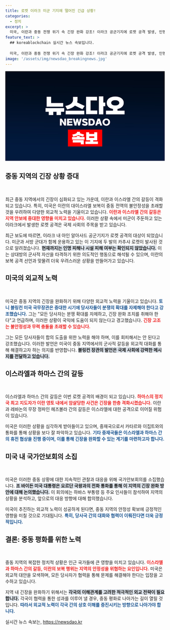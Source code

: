 ```yaml
---
title: 로켓 이라크 미군 기지에 떨어진 긴급 상황!
categories:
  - 정치
excerpt: >
  미국, 이란과 중동 전쟁 위기 속 긴장 완화 강조! 이라크 공군기지에 로켓 공격 발생, 인명 피해 여부는 불투명. 블링컨 국무장관, 모든 당사자에게 분쟁 확대 자제 촉구. 클릭하여 긴박한 상황을 확인하세요!
feature_text: >
  ## koreablockchain 실시간 뉴스 속보입니다.

  미국, 이란과 중동 전쟁 위기 속 긴장 완화 강조! 이라크 공군기지에 로켓 공격 발생, 인명 피해 여부는 불투명. 블링컨 국무장관, 모든 당사자에게 분쟁 확대 자제 촉구. 클릭하여 긴박한 상황을 확인하세요!
image: '/assets/img/newsdao_breakingnews.jpg'
---
```


<p><img src="/assets/img/newsdao_breakingnews.jpg" alt="koreablockchain 속보" /></p>

<h2 data-ke-size="size26">중동 지역의 긴장 상황 증대</h2>

<p data-ke-size="size16">&nbsp;</p>

<p>최근 중동 지역에서의 긴장이 심화되고 있는 가운데, 이란과 이스라엘 간의 갈등이 격화되고 있습니다. 특히, 미국은 이란의 대이스라엘 보복이 중동 전역의 불안정성을 초래할 것을 우려하여 다양한 외교적 노력을 기울이고 있습니다. <b><span style="color: #ee2323;">이란과 이스라엘 간의 갈등은 지역 안보에 중대한 영향을 미치고 있습니다.</span></b> 이러한 상황 속에서 미군이 주둔하고 있는 이라크에서 발생한 로켓 공격은 국제 사회의 주목을 받고 있습니다.</p>

<p>최근 보도에 따르면, 이라크 내 아인 알아사드 공군기지가 로켓 공격의 대상이 되었습니다. 미군과 서방 군대가 함께 운용하고 있는 이 기지에 두 발의 카추샤 로켓이 발사된 것으로 알려졌습니다. <b><span style="background-color: #21538527;">현재까지는 인명 피해나 시설 피해 여부는 확인되지 않았습니다.</span></b> 이는 상대방의 군사적 자산을 타격하기 위한 의도적인 행동으로 해석될 수 있으며, 이란의 보복 공격 선언과 맞물려 더욱 우려스러운 상황을 만들어가고 있습니다.</p>

<h2 data-ke-size="size26">미국의 외교적 노력</h2>

<p data-ke-size="size16">&nbsp;</p>

<p>미국은 중동 지역의 긴장을 완화하기 위해 다양한 외교적 노력을 기울이고 있습니다. <b><span style="color: #1a5490;">토니 블링컨 미국 국무장관은 중대한 시기에 당사자들이 분쟁의 확대를 자제해야 한다고 강조했습니다.</span></b> 그는 "모든 당사자는 분쟁 확대를 자제하고, 긴장 완화 조치를 취해야 한다"고 언급하며, 이러한 상황이 국익에 도움이 되지 않는다고 경고했습니다. <b><span style="color: #ee2323;">긴장 고조는 불안정성과 무력 충돌을 초래할 수 있습니다.</span></b></p>

<p>그는 모든 당사자들이 합의 도출을 위한 노력을 해야 하며, 이를 회피해서는 안 된다고 강조했습니다. 이러한 발언은 미국이 중동 지역에서의 군사적 갈등을 외교적 대화를 통해 해결하고자 하는 의지를 반영합니다. <b><span style="background-color: #21538527;">블링컨 장관의 발언은 국제 사회에 강력한 메시지를 전달하고 있습니다.</span></b></p>

<h2 data-ke-size="size26">이스라엘과 하마스 간의 갈등</h2>

<p data-ke-size="size16">&nbsp;</p>

<p>이스라엘과 하마스 간의 갈등은 이번 로켓 공격의 배경이 되고 있습니다. <b><span style="color: #ee2323;">하마스의 정치국 최고 지도자가 이란 영토 내에서 암살당한 사건은 긴장을 한층 격화시켰습니다.</span></b> 이란과 레바논의 무장 정파인 헤즈볼라 간의 갈등은 이스라엘에 대한 공격으로 이어질 위험이 있습니다.</p>

<p>미국은 이러한 상황을 심각하게 받아들이고 있으며, 중재국으로서 카타르와 이집트와의 통화를 통해 상황을 보다 잘 파악하고 있습니다. <b><span style="color: #1a5490;">기타 중재국들은 이스라엘과 하마스 간의 휴전 협상을 진행 중이며, 이를 통해 긴장을 완화할 수 있는 계기를 마련하고자 합니다.</span></b></p>

<h2 data-ke-size="size26">미국 내 국가안보회의 소집</h2>

<p data-ke-size="size16">&nbsp;</p>

<p>미국은 이러한 중동 상황에 대한 지속적인 관찰과 대응을 위해 국가안보회의를 소집했습니다. <b><span style="background-color: #21538527;">조 바이든 미국 대통령은 요르단 국왕과의 전화 통화를 통해 이 지역의 긴장 완화 방안에 대해 논의했습니다.</span></b> 이 회의에는 하바스 부통령 등 주요 인사들이 참석하여 지역의 상황을 분석하고, 앞으로의 대응 방향에 대해 합의했습니다.</p>

<p>미국이 추진하는 외교적 노력이 성공하게 된다면, 중동 지역의 안정성 확보에 긍정적인 영향을 미칠 것으로 기대됩니다. <b><span style="color: #1a5490;">특히, 당사국 간의 대화와 협력이 이뤄진다면 더욱 긍정적입니다.</span></b></p>

<h2 data-ke-size="size26">결론: 중동 평화를 위한 노력</h2>

<p data-ke-size="size16">&nbsp;</p>

<p>중동 지역의 복잡한 정치적 상황은 인근 국가들에 큰 영향을 미치고 있습니다. <b><span style="color: #ee2323;">이스라엘과 하마스 간의 갈등, 이란의 보복 행위는 지역의 안정성을 위협하는 요인입니다.</span></b> 미국은 외교적 대안을 모색하며, 모든 당사자가 협력을 통해 문제를 해결해야 한다는 입장을 고수하고 있습니다.</p>

<p>지역 내 긴장을 완화하기 위해서는 <b><span style="background-color: #21538527;">각국의 이해관계를 고려한 적극적인 외교 전략이 필요합니다.</span></b> 각국이 협력을 통한 성과를 이루어 낼 경우, 중동 평화로 나아가는 길이 열릴 것입니다. <b><span style="color: #1a5490;">따라서 외교적 노력이 각국 간의 상호 이해를 증진시키는 방향으로 나아가야 합니다.</span></b></p>
실시간 뉴스 속보는, <a href="https://newsdao.kr" rel="dofollow">https://newsdao.kr</a>


